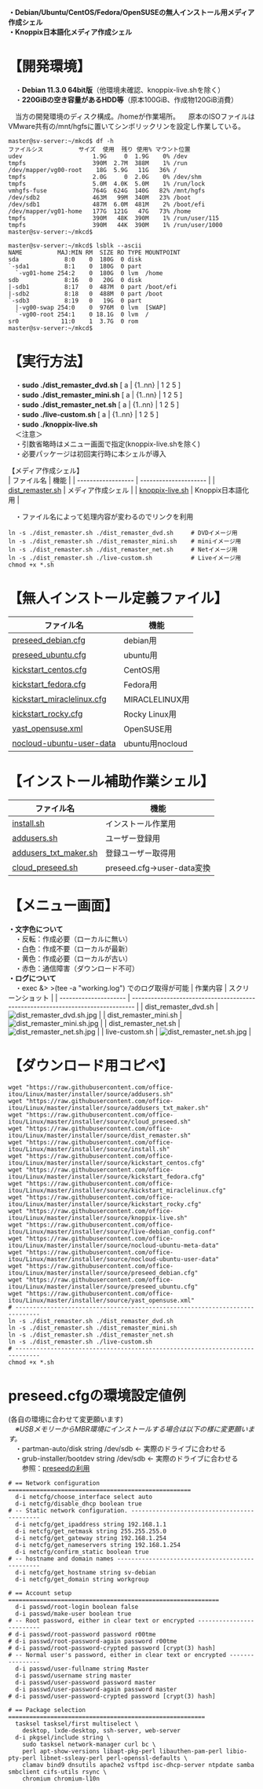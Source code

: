 **・Debian/Ubuntu/CentOS/Fedora/OpenSUSEの無人インストール用メディア作成シェル**  
**・Knoppix日本語化メディア作成シェル**  
  
# 【開発環境】  
　・**Debian 11.3.0 64bit版**（他環境未確認、knoppix-live.shを除く）  
　・**220GiBの空き容量があるHDD等**（原本100GiB、作成物120GiB消費）  
  
　当方の開発環境のディスク構成。/homeが作業場所。
　原本のISOファイルはVMware共有の/mnt/hgfsに置いてシンボリックリンを設定し作業している。
```bash:df -h
master@sv-server:~/mkcd$ df -h
ファイルシス          サイズ  使用  残り 使用% マウント位置
udev                    1.9G     0  1.9G    0% /dev
tmpfs                   390M  2.7M  388M    1% /run
/dev/mapper/vg00-root    18G  5.9G   11G   36% /
tmpfs                   2.0G     0  2.0G    0% /dev/shm
tmpfs                   5.0M  4.0K  5.0M    1% /run/lock
vmhgfs-fuse             764G  624G  140G   82% /mnt/hgfs
/dev/sdb2               463M   99M  340M   23% /boot
/dev/sdb1               487M  6.0M  481M    2% /boot/efi
/dev/mapper/vg01-home   177G  121G   47G   73% /home
tmpfs                   390M   48K  390M    1% /run/user/115
tmpfs                   390M   44K  390M    1% /run/user/1000
master@sv-server:~/mkcd$
```
```bash:lsblk --ascii
master@sv-server:~/mkcd$ lsblk --ascii
NAME          MAJ:MIN RM  SIZE RO TYPE MOUNTPOINT
sda             8:0    0  180G  0 disk
`-sda1          8:1    0  180G  0 part
  `-vg01-home 254:2    0  180G  0 lvm  /home
sdb             8:16   0   20G  0 disk
|-sdb1          8:17   0  487M  0 part /boot/efi
|-sdb2          8:18   0  488M  0 part /boot
`-sdb3          8:19   0   19G  0 part
  |-vg00-swap 254:0    0  976M  0 lvm  [SWAP]
  `-vg00-root 254:1    0 18.1G  0 lvm  /
sr0            11:0    1  3.7G  0 rom
master@sv-server:~/mkcd$
```
  
# 【実行方法】  
　・**sudo ./dist_remaster_dvd.sh** [ a | {1..nn} | 1 2 5 ]  
　・**sudo ./dist_remaster_mini.sh** [ a | {1..nn} | 1 2 5 ]  
　・**sudo ./dist_remaster_net.sh** [ a | {1..nn} | 1 2 5 ]  
　・**sudo ./live-custom.sh** [ a | {1..nn} | 1 2 5 ]  
　・**sudo ./knoppix-live.sh**  
　＜注意＞  
　・引数省略時はメニュー画面で指定(knoppix-live.shを除く)  
　・必要パッケージは初回実行時に本シェルが導入  
  
【メディア作成シェル】  
| ファイル名         | 機能                  |
| ------------------ | --------------------- |
| [dist_remaster.sh](https://github.com/office-itou/Linux/blob/master/installer/source/dist_remaster.sh)    | メディア作成シェル |
| [knoppix-live.sh](https://github.com/office-itou/Linux/blob/master/installer/source//knoppix-live.sh)    | Knoppix日本語化用 |
  
　・ファイル名によって処理内容が変わるのでリンクを利用
```text
ln -s ./dist_remaster.sh ./dist_remaster_dvd.sh     # DVDイメージ用
ln -s ./dist_remaster.sh ./dist_remaster_mini.sh    # miniイメージ用
ln -s ./dist_remaster.sh ./dist_remaster_net.sh     # Netイメージ用
ln -s ./dist_remaster.sh ./live-custom.sh           # Liveイメージ用
chmod +x *.sh
```
  
# 【無人インストール定義ファイル】  
| ファイル名              | 機能     |
| ----------------------- | -------- |
| [preseed_debian.cfg](https://github.com/office-itou/Linux/blob/master/installer/source/preseed_debian.cfg)      | debian用 |
| [preseed_ubuntu.cfg](https://github.com/office-itou/Linux/blob/master/installer/source/preseed_ubuntu.cfg)      | ubuntu用 |
| [kickstart_centos.cfg](https://github.com/office-itou/Linux/blob/master/installer/source/kickstart_centos.cfg)    | CentOS用 |
| [kickstart_fedora.cfg](https://github.com/office-itou/Linux/blob/master/installer/source/kickstart_fedora.cfg)    | Fedora用 |
| [kickstart_miraclelinux.cfg](https://github.com/office-itou/Linux/blob/master/installer/source/kickstart_miraclelinux.cfg)    | MIRACLELINUX用 |
| [kickstart_rocky.cfg](https://github.com/office-itou/Linux/blob/master/installer/source/kickstart_rocky.cfg)    | Rocky Linux用 |
| [yast_opensuse.xml](https://github.com/office-itou/Linux/blob/master/installer/source/yast_opensuse.xml) | OpenSUSE用 |
| [nocloud-ubuntu-user-data](https://github.com/office-itou/Linux/blob/master/installer/source/nocloud-ubuntu-user-data) | ubuntu用nocloud |

  
# 【インストール補助作業シェル】  
| ファイル名              | 機能                |
| ----------------------- | ------------------- |
| [install.sh](https://github.com/office-itou/Linux/blob/master/installer/source/install.sh)              | インストール作業用  |
| [addusers.sh](https://github.com/office-itou/Linux/blob/master/installer/source/addusers.sh)             | ユーザー登録用      |
| [addusers_txt_maker.sh](https://github.com/office-itou/Linux/blob/master/installer/source/addusers_txt_maker.sh)   | 登録ユーザー取得用  |
| [cloud_preseed.sh](https://github.com/office-itou/Linux/blob/master/installer/source/cloud_preseed.sh)   | preseed.cfg→user-data変換  |
  
# 【メニュー画面】  
**・文字色について**  
　・反転：作成必要（ローカルに無い）  
　・白色：作成不要（ローカルが最新）  
　・黄色：作成必要（ローカルが古い）  
　・赤色：通信障害（ダウンロード不可）  
**・ログについて**  
　・exec &> >(tee -a "working.log") でのログ取得が可能
| 作業内容              | スクリーンショット                                                              |
| --------------------- | ------------------------------------------------------------------------------- |
| dist_remaster_dvd.sh  | ![dist_remaster_dvd.sh.jpg](https://github.com/office-itou/Linux/blob/master/installer/picture/dist_remaster_dvd.sh.jpg) |
| dist_remaster_mini.sh | ![dist_remaster_mini.sh.jpg](https://github.com/office-itou/Linux/blob/master/installer/picture/dist_remaster_mini.sh.jpg) |
| dist_remaster_net.sh  | ![dist_remaster_net.sh.jpg](https://github.com/office-itou/Linux/blob/master/installer/picture/dist_remaster_net.sh.jpg) |
| live-custom.sh        | ![dist_remaster_net.sh.jpg](https://github.com/office-itou/Linux/blob/master/installer/picture/live-custom.sh.jpg) |
  
# 【ダウンロード用コピペ】  
  
```text
wget "https://raw.githubusercontent.com/office-itou/Linux/master/installer/source/addusers.sh"
wget "https://raw.githubusercontent.com/office-itou/Linux/master/installer/source/addusers_txt_maker.sh"
wget "https://raw.githubusercontent.com/office-itou/Linux/master/installer/source/cloud_preseed.sh"
wget "https://raw.githubusercontent.com/office-itou/Linux/master/installer/source/dist_remaster.sh"
wget "https://raw.githubusercontent.com/office-itou/Linux/master/installer/source/install.sh"
wget "https://raw.githubusercontent.com/office-itou/Linux/master/installer/source/kickstart_centos.cfg"
wget "https://raw.githubusercontent.com/office-itou/Linux/master/installer/source/kickstart_fedora.cfg"
wget "https://raw.githubusercontent.com/office-itou/Linux/master/installer/source/kickstart_miraclelinux.cfg"
wget "https://raw.githubusercontent.com/office-itou/Linux/master/installer/source/kickstart_rocky.cfg"
wget "https://raw.githubusercontent.com/office-itou/Linux/master/installer/source/knoppix-live.sh"
wget "https://raw.githubusercontent.com/office-itou/Linux/master/installer/source/live-debian_config.conf"
wget "https://raw.githubusercontent.com/office-itou/Linux/master/installer/source/nocloud-ubuntu-meta-data"
wget "https://raw.githubusercontent.com/office-itou/Linux/master/installer/source/nocloud-ubuntu-user-data"
wget "https://raw.githubusercontent.com/office-itou/Linux/master/installer/source/preseed_debian.cfg"
wget "https://raw.githubusercontent.com/office-itou/Linux/master/installer/source/preseed_ubuntu.cfg"
wget "https://raw.githubusercontent.com/office-itou/Linux/master/installer/source/yast_opensuse.xml"
# -----------------------------------------------------------------------------
ln -s ./dist_remaster.sh ./dist_remaster_dvd.sh
ln -s ./dist_remaster.sh ./dist_remaster_mini.sh
ln -s ./dist_remaster.sh ./dist_remaster_net.sh
ln -s ./dist_remaster.sh ./live-custom.sh
# -----------------------------------------------------------------------------
chmod +x *.sh
```
  
# **preseed.cfgの環境設定値例** 
(各自の環境に合わせて変更願います)  
　*※USBメモリーからMBR環境にインストールする場合は以下の様に変更願います。*  
　・partman-auto/disk string /dev/sdb ← 実際のドライブに合わせる  
　・grub-installer/bootdev string /dev/sdb ← 実際のドライブに合わせる  
　　参照：[preseedの利用](https://www.debian.org/releases/stable/amd64/apbs02.ja.html)  
  
```text
# == Network configuration ====================================================
  d-i netcfg/choose_interface select auto
  d-i netcfg/disable_dhcp boolean true
# -- Static network configuration. --------------------------------------------
  d-i netcfg/get_ipaddress string 192.168.1.1
  d-i netcfg/get_netmask string 255.255.255.0
  d-i netcfg/get_gateway string 192.168.1.254
  d-i netcfg/get_nameservers string 192.168.1.254
  d-i netcfg/confirm_static boolean true
# -- hostname and domain names ------------------------------------------------
  d-i netcfg/get_hostname string sv-debian
  d-i netcfg/get_domain string workgroup
```
  
```text
# == Account setup ============================================================
  d-i passwd/root-login boolean false
  d-i passwd/make-user boolean true
# -- Root password, either in clear text or encrypted -------------------------
# d-i passwd/root-password password r00tme
# d-i passwd/root-password-again password r00tme
# d-i passwd/root-password-crypted password [crypt(3) hash]
# -- Normal user's password, either in clear text or encrypted ----------------
  d-i passwd/user-fullname string Master
  d-i passwd/username string master
  d-i passwd/user-password password master
  d-i passwd/user-password-again password master
# d-i passwd/user-password-crypted password [crypt(3) hash]
```
  
```text
# == Package selection ========================================================
  tasksel tasksel/first multiselect \
    desktop, lxde-desktop, ssh-server, web-server
  d-i pkgsel/include string \
    sudo tasksel network-manager curl bc \
    perl apt-show-versions libapt-pkg-perl libauthen-pam-perl libio-pty-perl libnet-ssleay-perl perl-openssl-defaults \
    clamav bind9 dnsutils apache2 vsftpd isc-dhcp-server ntpdate samba smbclient cifs-utils rsync \
    chromium chromium-l10n
```
  
